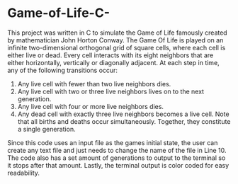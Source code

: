 # Game-of-Life-C-

This project was written in C to simulate the Game of Life famously created by mathematician John Horton Conway. The Game Of Life is played on an infinite two-dimensional orthogonal grid of square cells, where each cell is either live or dead. Every cell interacts with its eight neighbors that are either horizontally, vertically or diagonally adjacent. At each step in time, any of the following transitions occur:

1. Any live cell with fewer than two live neighbors dies.
2. Any live cell with two or three live neighbors lives on to the next generation.
3. Any live cell with four or more live neighbors dies.
4. Any dead cell with exactly three live neighbors becomes a live cell. Note that all births and deaths occur simultaneously. Together, they constitute a single generation.

Since this code uses an input file as the games initial state, the user can create any text file and just needs to change the name of the file in Line 10. The code also has a set amount of generations to output to the terminal so it stops after that amount. Lastly, the terminal output is color coded for easy readability.
